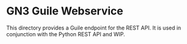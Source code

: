 # GN3 Guile Webservice

This directory provides a Guile endpoint for the REST API. It is used in conjunction with the Python REST API and WIP.

